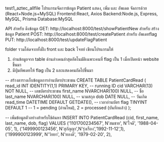 test1_aztec_allfile
โปรแกรมจัดการข้อมูล Patient แสดง, เพิ่ม และ อัพเดต
จัดการด้วย (React+Node.js+MySQL)
Frontend:React, Axios
Backend:Node.js, Express, MySQL, Prisma
Database:MySQL

API 
สำหรับ ดึงข้อมูล GET: http://localhost:8000/test/showPatientNew
สำหรับ สร้างข้อมูล Patient POST: http://localhost:8000/test/createPatient
สำหรับ อัพเดทflag PUT: http://localhost:8000/test/updateFlagPatient

folder รวมโค้ดจากทั้งฝั่ง front และ back 
โจทย์ 
เขียนโปรแกรมให้ 
1. อ่านข้อมูลจาก table ด้านล่างคนล่าสุดอัตโนมัติเฉพาะคนที่ flag เป็น 1 เมื่อเปิดหน้า website ขึ้นมา
2. มีปุ่มอัพเดทให้ flag เป็น 2 และแสดงคนถัดไปขึ้นมา

-- สร้างตารางเก็บข้อมูลการอ่านบัตรประชาชน
CREATE TABLE PatientCardRead (
    read_id     INT IDENTITY(1,1) PRIMARY KEY, -- running ID
    cid         VARCHAR(13) NOT NULL,          -- เลขบัตรประชาชน
    first_name  NVARCHAR(100) NULL,            -- ชื่อ
    last_name   NVARCHAR(100) NULL,            -- นามสกุล
    dob         DATE NULL,                     -- วันเกิด
    read_time   DATETIME DEFAULT GETDATE(),    -- เวลาอ่านบัตร
    flag        TINYINT DEFAULT 1              -- 1 = pending (อ่านใหม่), 2 = processed (บันทึกแล้ว)
);

-- เพิ่มข้อมูลตัวอย่างสำหรับใช้ค้นหา
INSERT INTO PatientCardRead (cid, first_name, last_name, dob, flag)
VALUES
('1101700234567', N'สมชาย',  N'ใจดี',   '1988-04-05', 1),
('1499900123456', N'สุกัญญา',N'รุ่งเรือง','1992-11-12',1),
('1999900123999', N'วิทยา',  N'ทองดี',  '1979-02-20', 2),
